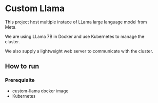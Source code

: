 # Custom Llama
This project host multiple instace of LLama large language model from Meta. 

We are using LLama 7B in Docker and use Kubernetes to manage the cluster.

We also supply a lightweight web server to communicate with the cluster.

## How to run
### Prerequisite
- custom-llama docker image
- Kubernetes